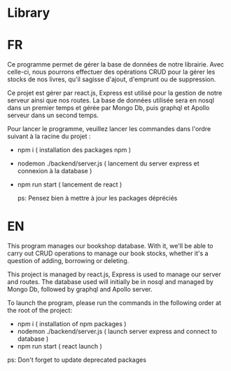 # Library

  # FR

Ce programme permet de gérer la base de données de notre librairie. Avec celle-ci, nous pourrons effectuer des opérations CRUD pour la gérer les stocks de nos livres, qu'il sagisse d'ajout, d'emprunt ou de suppression.

Ce projet est gérer par react.js, Express est utilisé pour la gestion de notre serveur ainsi que nos routes. La base de données utilisée sera en nosql dans un premier temps et gérée par Mongo Db, puis graphql et Apollo serveur dans un second temps.

Pour lancer le programme, veuillez lancer les commandes dans l'ordre suivant à la racine du projet :

- npm i ( installation des packages npm )
- nodemon ./backend/server.js ( lancement du server express et connexion à la database )
- npm run start ( lancement de react )

  ps: Pensez bien à mettre à jour les packages dépréciés

# EN

This program manages our bookshop database. With it, we'll be able to carry out CRUD operations to manage our book stocks, whether it's a question of adding, borrowing or deleting.

This project is managed by react.js, Express is used to manage our server and routes. The database used will initially be in nosql and managed by Mongo Db, followed by graphql and Apollo server.

To launch the program, please run the commands in the following order at the root of the project:

- npm i ( installation of npm packages )
- nodemon ./backend/server.js ( launch server express and connect to database )
- npm run start ( react launch )

ps: Don't forget to update deprecated packages

